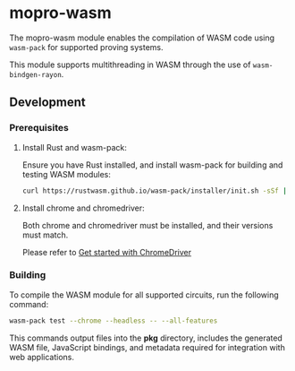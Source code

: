 # mopro-wasm

The mopro-wasm module enables the compilation of WASM code using `wasm-pack` for supported proving systems.

This module supports multithreading in WASM through the use of `wasm-bindgen-rayon`.

## Development


### Prerequisites

1. Install Rust and wasm-pack:

    Ensure you have Rust installed, and install wasm-pack for building and testing WASM modules:

    ```bash
    curl https://rustwasm.github.io/wasm-pack/installer/init.sh -sSf | sh
    ```

2. Install chrome and chromedriver:
    
    Both chrome and chromedriver must be installed, and their versions must match.

    Please refer to [Get started with ChromeDriver](https://developer.chrome.com/docs/chromedriver/get-started)

### Building

To compile the WASM module for all supported circuits, run the following command:

```bash
wasm-pack test --chrome --headless -- --all-features
```

This commands output files into the **pkg** directory, includes the generated WASM file, JavaScript bindings, and metadata required for integration with web applications.